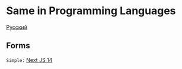 # Same in Programming Languages

[Русский](README.RU.md)

## Forms

`Simple:` [Next JS 14](https://github.com/MokhovEvgeniiGennadevich/2023-same-in-languages/blob/main/forms/simple/next-js-14/README.md)
